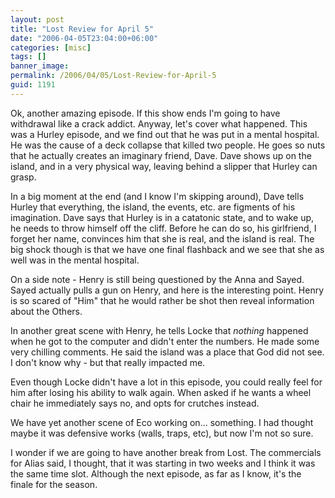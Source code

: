```yaml
---
layout: post
title: "Lost Review for April 5"
date: "2006-04-05T23:04:00+06:00"
categories: [misc]
tags: []
banner_image: 
permalink: /2006/04/05/Lost-Review-for-April-5
guid: 1191
---
```


Ok, another amazing episode. If this show ends I'm going to have withdrawal like a crack addict. Anyway, let's cover what happened. This was a Hurley episode, and we find out that he was put in a mental hospital. He was the cause of a deck collapse that killed two people. He goes so nuts that he actually creates an imaginary friend, Dave. Dave shows up on the island, and in a very physical way, leaving behind a slipper that Hurley can grasp. 

In a big moment at the end (and I know I'm skipping around), Dave tells Hurley that everything, the island, the events, etc. are figments of his imagination. Dave says that Hurley is in a catatonic state, and to wake up, he needs to throw himself off the cliff. Before he can do so, his girlfriend, I forget her name, convinces him that she is real, and the island is real. The big shock though is that we have one final flashback and we see that she as well was in the mental hospital.

On a side note - Henry is still being questioned by the Anna and Sayed. Sayed actually pulls a gun on Henry, and here is the interesting point. Henry is so scared of "Him" that he would rather be shot then reveal information about the Others.

In another great scene with Henry, he tells Locke that <i>nothing</i> happened when he got to the computer and didn't enter the numbers. He made some very chilling comments. He said the island was a place that God did not see. I don't know why - but that really impacted me. 

Even though Locke didn't have a lot in this episode, you could really feel for him after losing his ability to walk again. When asked if he wants a wheel chair he immediately says no, and opts for crutches instead. 

We have yet another scene of Eco working on... something. I had thought maybe it was defensive works (walls, traps, etc), but now I'm not so sure. 

I wonder if we are going to have another break from Lost. The commercials for Alias said, I thought, that it was starting in two weeks and I think it was the same time slot. Although the next episode, as far as I know, it's the finale for the season.